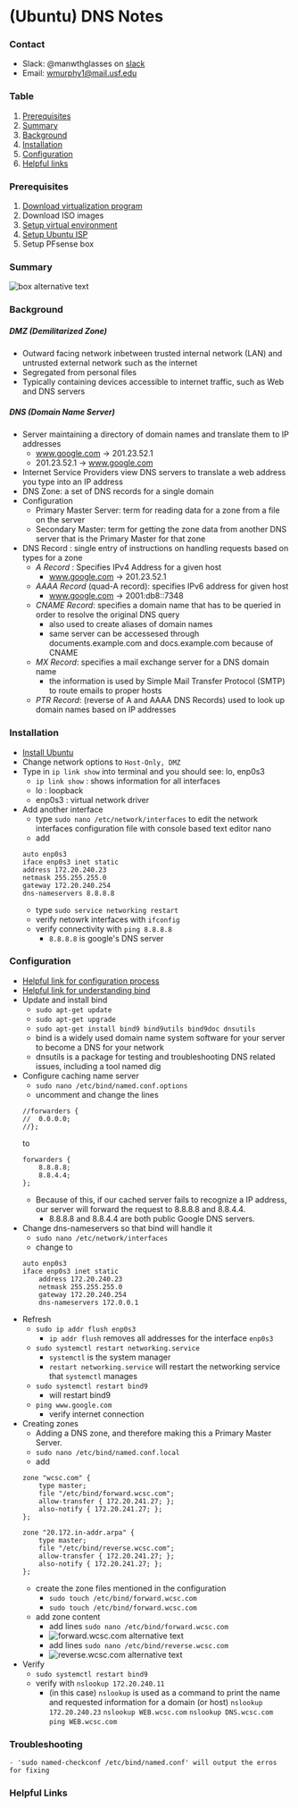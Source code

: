 (Ubuntu) DNS Notes
======
### Contact
- Slack: @manwthglasses on [slack](wcscusf.slack.com)
- Email: wmurphy1@mail.usf.edu

### Table 
1. [Prerequisites](#prerequisites)
2. [Summary](#summary)
3. [Background](#background)
4. [Installation](#installation) 
5. [Configuration](#configuration)
6. [Helpful links](#helpful-links)

### Prerequisites
1. [Download virtualization program](https://www.virtualbox.org/wiki/Downloads)
2. Download ISO images
3. [Setup virtual environment](https://github.com/Nanjuan/WCSC-Blue-Team/blob/master/Network%20Adapter%20Information.md) 
4. [Setup Ubuntu ISP](https://silexone.github.io/guides/nestor/ISPsetup.html)
5. Setup PFsense box

### Summary
![box alternative text](https://github.com/manwthglasses/BlueteamNotes/blob/master/.box.png)

### Background
##### DMZ (Demilitarized Zone)
- Outward facing network inbetween trusted internal network (LAN) and untrusted external network such as the internet
- Segregated from personal files
- Typically containing devices accessible to internet traffic, such as Web and DNS servers

##### DNS (Domain Name Server)
- Server maintaining a directory of domain names and translate them to IP addresses
	- www.google.com -> 201.23.52.1
	- 201.23.52.1 -> www.google.com
- Internet Service Providers view DNS servers to translate a web address you type into an IP address
- DNS Zone: a set of DNS records for a single domain 
- Configuration
	- Primary Master Server: term for reading data for a zone from a file on the server
	- Secondary Master: term for getting the zone data from another DNS server that is the Primary Master for that zone
- DNS Record : single entry of instructions on handling requests based on types for a zone
	- _A Record_ : Specifies IPv4 Address for a given host 
		- www.google.com -> 201.23.52.1
	- _AAAA Record_ (quad-A record): specifies IPv6 address for given host
		- www.google.com -> 2001:db8::7348
	- _CNAME Record_: specifies a domain name that has to be queried in order to resolve the original DNS query 
		- also used to create aliases of domain names
		- same server can be accessesed through documents.example.com and docs.example.com because of CNAME
	- _MX Record_: specifies a mail exchange server for a DNS domain name
		- the information is used by Simple Mail Transfer Protocol (SMTP) to route emails to proper hosts
	- _PTR Record_: (reverse of A and AAAA DNS Records) used to look up domain names based on IP addresses

### Installation 
- [Install Ubuntu](https://www.ubuntu.com/download/server)
- Change network options to `Host-Only, DMZ`
- Type in `ip link show` into terminal and you should see: lo, enp0s3
	- `ip link show` : shows information for all interfaces 
	- lo : loopback
	- enp0s3 : virtual network driver
- Add another interface
	- type `sudo nano /etc/network/interfaces` to edit the network interfaces configuration file with console based text editor nano
	- add 
	```
	auto enp0s3
	iface enp0s3 inet static
	address 172.20.240.23
	netmask 255.255.255.0
	gateway 172.20.240.254
	dns-nameservers 8.8.8.8
	```
	- type `sudo service networking restart`
	- verify netowrk interfaces with `ifconfig`
	- verify connectivity with `ping 8.8.8.8` 
		- `8.8.8.8` is google's DNS server


### Configuration
- [Helpful link for configuration process](https://www.ostechnix.com/install-and-configure-dns-server-ubuntu-16-04-lts/)
- [Helpful link for understanding bind](http://www.firewall.cx/linux-knowledgebase-tutorials/system-and-network-services/829-linux-bind-introduction.html)
- Update and install bind
	- `sudo apt-get update`
	- `sudo apt-get upgrade`
	- `sudo apt-get install bind9 bind9utils bind9doc dnsutils`
	- bind is a widely used domain name system software for your server to become a DNS for your network
	- dnsutils is a package for testing and troubleshooting DNS related issues, including a tool named dig 
- Configure caching name server
	- `sudo nano /etc/bind/named.conf.options`
	- uncomment and change the lines 
	```
	//forwarders {
	//	0.0.0.0;
	//};
	```
	to 
	```
	forwarders {
		8.8.8.8;
		8.8.4.4;
	};
	```
	- Because of this, if our cached server fails to recognize a IP address, our server will forward the request to 8.8.8.8 and 8.8.4.4.
		- 8.8.8.8 and 8.8.4.4 are both public Google DNS servers.  
- Change dns-nameservers so that bind will handle it 
	- `sudo nano /etc/network/interfaces`
	- change to 
	```
	auto enp0s3
	iface enp0s3 inet static
		address 172.20.240.23
		netmask 255.255.255.0
		gateway 172.20.240.254
		dns-nameservers 172.0.0.1
	```
- Refresh 
	- `sudo ip addr flush enp0s3`
		- `ip addr flush` removes all addresses for the interface `enp0s3`
	- `sudo systemctl restart networking.service`
		- `systemctl` is the system manager
		- `restart networking.service` will restart the networking service that `systemctl` manages
	- `sudo systemctl restart bind9`
		- will restart bind9
	- `ping www.google.com`
		- verify internet connection
- Creating zones
	- Adding a DNS zone, and therefore making this a Primary Master Server. 
	- `sudo nano /etc/bind/named.conf.local`
	- add
	```
	zone "wcsc.com" {
		type master;
		file "/etc/bind/forward.wcsc.com";
		allow-transfer { 172.20.241.27; };
		also-notify { 172.20.241.27; };
	};
	
	zone "20.172.in-addr.arpa" {
		type master;
		file "/etc/bind/reverse.wcsc.com";
		allow-transfer { 172.20.241.27; };
		also-notify { 172.20.241.27; };
	};
	```
	- create the zone files mentioned in the configuration
		- `sudo touch /etc/bind/forward.wcsc.com`
		- `sudo touch /etc/bind/forward.wcsc.com`
	- add zone content 
		- add lines `sudo nano /etc/bind/forward.wcsc.com`
		- ![forward.wcsc.com alternative text](https://github.com/manwthglasses/BlueteamNotes/blob/master/.forwardwcsc.jpg)
		- add lines `sudo nano /etc/bind/reverse.wcsc.com`
		- ![reverse.wcsc.com alternative text](https://github.com/manwthglasses/BlueteamNotes/blob/master/.reversewcsc.jpg)
- Verify 
	- `sudo systemctl restart bind9`
	- verify with 
	`nslookup 172.20.240.11`
		- (in this case) `nslookup` is used as a command to print the name and requested information for a domain (or host)
	`nslookup 172.20.240.23`
	`nslookup WEB.wcsc.com`
	`nslookup DNS.wcsc.com`
	`ping WEB.wcsc.com`	

### Troubleshooting
	- 'sudo named-checkconf /etc/bind/named.conf' will output the erros for fixing

### Helpful Links
	
